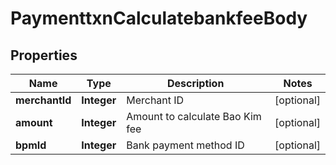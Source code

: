 # PaymenttxnCalculatebankfeeBody

## Properties
Name | Type | Description | Notes
------------ | ------------- | ------------- | -------------
**merchantId** | **Integer** | Merchant ID |  [optional]
**amount** | **Integer** | Amount to calculate Bao Kim fee |  [optional]
**bpmId** | **Integer** | Bank payment method ID |  [optional]
